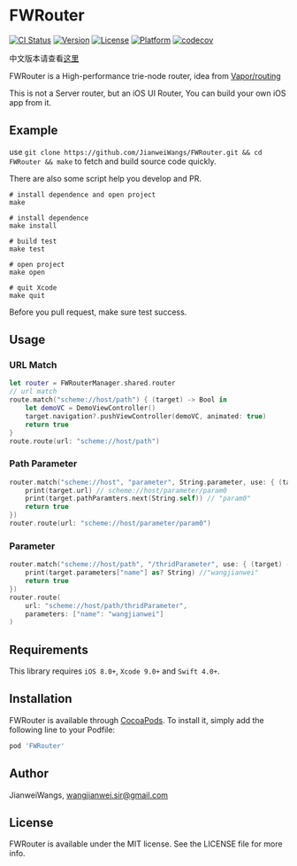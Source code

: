 # FWRouter

[![CI Status](https://img.shields.io/travis/JianweiWangs/FWRouter.svg?style=flat)](https://travis-ci.org/JianweiWangs/FWRouter)
[![Version](https://img.shields.io/cocoapods/v/FWRouter.svg?style=flat)](https://cocoapods.org/pods/FWRouter)
[![License](https://img.shields.io/cocoapods/l/FWRouter.svg?style=flat)](https://cocoapods.org/pods/FWRouter)
[![Platform](https://img.shields.io/cocoapods/p/FWRouter.svg?style=flat)](https://cocoapods.org/pods/FWRouter)
[![codecov](https://codecov.io/gh/JianweiWangs/FWRouter/branch/master/graph/badge.svg)](https://codecov.io/gh/JianweiWangs/FWRouter)

中文版本请查看[这里](./README_CN.md)

FWRouter is a High-performance trie-node router, idea from [Vapor/routing](https://github.com/vapor/routing)

This is not a Server router, but an iOS UI Router, You can build your own iOS app from it. 

## Example

use 
`
git clone https://github.com/JianweiWangs/FWRouter.git
&& cd FWRouter
&& make
`
to fetch and build source code quickly.

There are also some script help you develop and PR.

```make
# install dependence and open project
make

# install dependence
make install

# build test
make test

# open project
make open

# quit Xcode
make quit

```

Before you pull request, make sure test success.

## Usage

### URL Match

```Swift
let router = FWRouterManager.shared.router
// url match
route.match("scheme://host/path") { (target) -> Bool in
    let demoVC = DemoViewController()
    target.navigation?.pushViewController(demoVC, animated: true)
    return true
}
route.route(url: "scheme://host/path")
```

### Path Parameter

```Swift
router.match("scheme://host", "parameter", String.parameter, use: { (target) -> Bool in
    print(target.url) // scheme://host/parameter/param0
    print(target.pathParamters.next(String.self)) // "param0"
    return true
})
router.route(url: "scheme://host/parameter/param0")
```

### Parameter

```Swift
router.match("scheme://host/path", "/thridParameter", use: { (target) -> Bool in
    print(target.parameters["name"] as? String) //"wangjianwei"
    return true
})
router.route(
    url: "scheme://host/path/thridParameter", 
    parameters: ["name": "wangjianwei"]
)
```

## Requirements

This library requires `iOS 8.0+`, `Xcode 9.0+` and `Swift 4.0+`.

## Installation

FWRouter is available through [CocoaPods](https://cocoapods.org). To install
it, simply add the following line to your Podfile:

```ruby
pod 'FWRouter'
```

## Author

JianweiWangs, wangjianwei.sir@gmail.com

## License

FWRouter is available under the MIT license. See the LICENSE file for more info.

